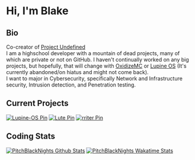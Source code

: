 # Hi, I'm Blake
## Bio
Co-creator of [Project Undefined](https://github.com/project-undefined)<br>
I am a highschool developer with a mountain of dead projects, many of which are private or not on GitHub. I haven't continually worked on any big projects, but hopefully, that will change with [OxidizeMC](https://github.com/PitchBlackNights/oxidizemc) or [Lupine OS](https://github.com/project-undefined/Lupine-OS) (It's currently abandoned/on hiatus and might not come back).<br>
I want to major in Cybersecurity, specifically Network and Infrastructure security, Intrusion detection, and Penetration testing.

## Current Projects

[![Lupine-OS Pin](https://github-readme-stats-teal-seven-28.vercel.app/api/pin?username=project-undefined&repo=Lupine-OS&show_owner=true&theme=radical&bg_color=00000000)](https://github.com/project-undefined/Lupine-OS)
[![Lute Pin](https://github-readme-stats-teal-seven-28.vercel.app/api/pin?username=PitchBlackNights&repo=oxidizemc&show_owner=true&theme=radical&bg_color=00000000)](https://github.com/PitchBlackNights/oxidizemc)
[![rriter Pin](https://github-readme-stats-teal-seven-28.vercel.app/api/pin?username=PitchBlackNights&repo=rustic_resource_transposer&show_owner=true&theme=radical&bg_color=00000000)](https://github.com/PitchBlackNights/rustic_resource_transposer)

## Coding Stats
[![PitchBlackNights Github Stats](https://github-readme-stats-teal-seven-28.vercel.app/api?username=pitchblacknights&count_private=true&include_all_commits=true&show_icons=true&theme=radical&bg_color=00000000&custom_title=Github%20Stats)](https://github.com/PitchBlackNights)
[![PitchBlackNights Wakatime Stats](https://github-readme-stats-teal-seven-28.vercel.app/api/wakatime?username=pitchblacknights&show_icons=true&theme=radical&bg_color=00000000&range=all_time&langs_count=5)](https://wakatime.com/@PitchBlackNights)

